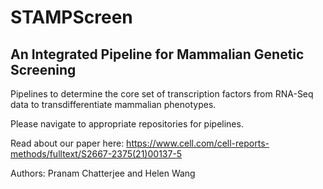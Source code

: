# STAMPScreen
## An Integrated Pipeline for Mammalian Genetic Screening

Pipelines to determine the core set of transcription factors from RNA-Seq data to transdifferentiate mammalian phenotypes.

Please navigate to appropriate repositories for pipelines.

Read about our paper here: https://www.cell.com/cell-reports-methods/fulltext/S2667-2375(21)00137-5

Authors: Pranam Chatterjee and Helen Wang
